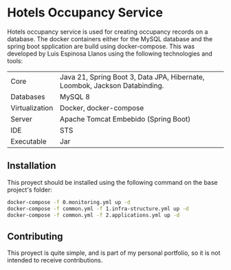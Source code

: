 # Hotels Occupancy Service

Hotels occupancy service is used for creating occupancy records on a database. The docker containers either for the MySQL database and the spring boot spplication are build using docker-compose. This was developed by Luis Espinosa Llanos using the following technologies and tools: 

<table style="width:100%">
  <tr>
    <td>
  	Core	
    </td>
    <td>
  	Java 21, Spring Boot 3, Data JPA, Hibernate, Loombok, Jackson Databinding.
    </td>
  </tr>
  <tr>
    <td>
  	Databases
    </td>
    <td>
  	MySQL 8
    </td>
  </tr>
  <tr>
    <td>
  	Virtualization
    </td>
    <td>
  	Docker, docker-compose
    </td>
  </tr>
  <tr>
    <td>
  	Server	
    </td>
    <td>
  	Apache Tomcat Embebido (Spring Boot)
    </td>
  </tr>
  <tr>
    <td>
  	IDE	
    </td>
    <td>
  	STS
    </td>
  </tr>
  <tr>
    <td>
  	Executable	
    </td>
    <td>
  	Jar
    </td>
  </tr>
</table>


## Installation

This proyect should be installed using the following command on the base project's folder:
```bash
docker-compose -f 0.monitoring.yml up -d
docker-compose -f common.yml -f 1.infra-structure.yml up -d
docker-compose -f common.yml -f 2.applications.yml up -d
```


## Contributing
This proyect is quite simple, and is part of my personal portfolio, so it is not intended to receive contributions.
